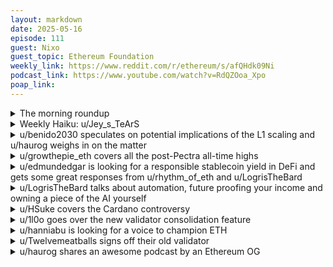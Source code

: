 ```yaml
---
layout: markdown
date: 2025-05-16
episode: 111
guest: Nixo
guest_topic: Ethereum Foundation
weekly_link: https://www.reddit.com/r/ethereum/s/afQHdk09Ni
podcast_link: https://www.youtube.com/watch?v=RdQZOoa_Xpo
poap_link: 
---
```



<details markdown=1>
<summary>The morning roundup</summary>
[View on Reddit →](https://www.reddit.com/r/ethereum/comments/1kntpet/comment/msl02cr/)

[u/johnnydappeth](https://reddit.com/u/johnnydappeth)

> Ethereum

[u/SelfmadeMillionaire](https://reddit.com/u/SelfmadeMillionaire)

> $2,595

[u/FrenktheTank](https://reddit.com/u/FrenktheTank)

> 0.0250

</details>
<details markdown=1>
<summary>Weekly Haiku: u/Jey_s_TeArS</summary>
[View on Reddit →](https://www.reddit.com/r/ethereum/comments/1kleo0a/comment/ms60wxj/)

*Technology mist,*

*No practical alchemist,*

*Market traction missed.*

</details>
<details markdown=1>
<summary>u/benido2030 speculates on potential implications of the L1 scaling and u/haurog weighs in on the matter</summary>
[View on Reddit →](https://old.reddit.com/r/ethereum/comments/1kibfzg/daily_general_discussion_may_09_2025/mrdu3w2/)

[u/benido2030](https://reddit.com/u/benido2030):

I believe that with L1 scaling (e.g. with 10x in 2 years and/ or 100x in 4 years as proposed by Dankrad) there's one more change coming. L3s are dead. Not that they're really alive either. But I think people expected that "low/ no value" use cases would live on L3s that settle on L2s.

But with mainnet scaling people are even saying L2s are dead or at least that we will need way less L2s than expected. This has one consequence of course: More activity on L1 = less L2s = less competition for blob space + blob space will still be scaled = demand for blob space will be different.

If we put those two thoughts together we might see a lot of L2s, but the distribution will be a lot different. We probably have too many general purpose L2s already, since we now see that those compete with L1s (and we probably also already have too many L1s). But we might see more app specific chains for games, decentralized social media that usually wouldn't have settled on L1, but now might. On top we will of course see some high value L2s (e.g. Unichain), that hasn't really changed I think.

Am I missing something or would you agree with this idea?

---

[View on Reddit →](https://old.reddit.com/r/ethereum/comments/1kibfzg/daily_general_discussion_may_09_2025/mrekg8d/)

[u/haurog](https://reddit.com/u/haurog):

You are directionally correct, but I think you overestimate the influence the L1 scaling has on L2s and L3s. In the long term no matter how much we scale the L1 it might only be a small fraction of the whole L1 + Rollup throughput. Or in other words no matter how much we scale the L1, its contribution on the whole transaction throughput of the Ethereum network is only small. 

For example Vitalik assumes we can get to 100k tps on rollups with Blobs. If we assume a 100 times scaling of the L1, we will still have 'only' about 2k tps on the L1. So if we assume that there was never any tps increase on the roadmap for the L1 (obviously a wrong assumption), then we are talking about a single digit percentage throughput increase for the whole Ethereum system by massively scaling the L1. If this tiny increase makes L3 unviable, they did not really have a good product market fit anyway. I would put the same argument forward for the rollups. If you include L2s in the discussion above, there were numbers like 1 million tps thrown around not too long ago, then the influence of scaling the L1 on the whole tps is even more miniscule. Scaling the L1 does not invalidate the layered scaling approach. In my view the only thing it does is it makes the L1 a feasible settlement layer for everything that is built on top. Without scaling the L1, the global settlement part of the Ethereum vision would not work out very well. 

Personally, I do not really know if useful L3s will be a reality in a few years. They makes sense on paper as being the cheapest possible blockspace in Ethereum. Not sure if that is enough to have a moat and persevere against L2s (with external DA) which are very cheap as well. I would assume that publishing the proofs or state roots to the L1 is only a small fraction of the cost of running the whole infrastructure for an L3 so it might not really matter whether these proofs are published to the L1 or an L2. And even if the cost of publishing to the L1 are expensive they could just reduce the publishing frequency to the L1 and save some money there. Publishing directly to the L1 would also make their dependencies much easier (no L2 which has to be up for the L3 to work). So, in the end I am not really sure if L3s have a good product market fit anyway, with or without L1 scaling.

</details>
<details markdown=1>
<summary>u/growthepie_eth covers all the post-Pectra all-time highs</summary>
[View on Reddit →](https://old.reddit.com/r/ethereum/comments/1kju333/daily_general_discussion_may_11_2025/mrr157n/)

Since Pecta the number of new all-time highs has been hard to keep up with. Here are 9 from yesterday, and honestly, I am probably missing some.

Throughput New ATHs:  
- Base: Up 17% (in 30 days)  
- OP Mainnet: Up 50% (in 30 days)  
- Unichain: Up 768% (in 30 days)  
- Swellchain: Up 844% (in 30 days)

Stablecoins New ATHs:  
- Mantle: Up 5.2% (in 30 days)  
- Fraxtal: Up 1.6% (in 30 days)  
- Polygon zkEVM: Up 145% (in 30 days)  
- World Chain: Up 125% (in 30 days  
- Soneium: Up 11% (in 30 days)

For reference, the blob count is up 18% from 30 days ago, so we still have a lot of growing left as the blob target was increased by 100%. Interesting that we have so many Stablecoin ATHs but I think that might have to do more with market sentiment. As for active addresses, they are starting to pick up again but not seeing many ATHs since Pectra.

</details>
<details markdown=1>
<summary>u/edmundedgar is looking for a responsible stablecoin yield in DeFi and gets some great responses from u/rhythm_of_eth and u/LogrisTheBard</summary>
[View on Reddit →](https://old.reddit.com/r/ethereum/comments/1kju333/daily_general_discussion_may_11_2025/mrpt3gn/)

[u/edmundedgar](https://reddit.com/u/edmundedgar):

OK guys can you help me out as I know nothing.

I read this comment by /u/LogrisTheBard on yesterday's thread:

> Well the stablecoin yield is back. Showing like 15-18% APR on most of my stablecoin farms. Obviously doesn't compare with 10% growth per day on ETH but I'm quote happy with it as a savings account.

Say I was sitting on some USD stablecoins for the next year or so. What would be a good way to get some yield on them in defi? Considerations:

 * I want to understand how the thing works and where the yield is coming from so I'm confident I'm not putting my money in an obfuscated pyramid scheme
 * I don't quite need absolute certainty that I won't lose the principal but I want to be reasonably confident I won't lose it
 * I dislike excessive governance and admin backdoors
 * As far as possible I want to avoid having to deal with things urgently. If I'm in the zone making something I don't want to have to fret about sending a transaction quickly to avoid liquidation or whatever

Any suggestions?

---

[View on Reddit →](https://old.reddit.com/r/ethereum/comments/1kju333/daily_general_discussion_may_11_2025/mrpzxxa/)

[u/rhythm_of_eth](https://reddit.com/u/rhythm_of_eth):

The way I see it, but I might be wrong, is that your almost 0 risk approach is to directly supply a protocol. This response is a long rant and I'm thinking you might already be aware of all this, so apologies in advance. 

The risk there is mostly governance, protocol security risks but the analysis is achievable and there are well established platforms. An example is given by another redditor in response. You have 3-4% yield on Aave. 

An additional point to care about is how much in a rush you'd be to recover your stables whenever you want it. If you are fine waiting, you can supply protocols with low liquidity in which your stake is a considerable % of the whole pool, hence you might need to wait until others supply or stop borrowing before you can withdraw the stables. This low liquidity might result in higher spikes of yield. Something to consider.

Now, if you want to play a more complex risk balance, it's a little bit the same as with Tradfi, more risk can yield more reward, and there's always a riskier version... DERIVATIVES! *You can compound your supply of stables*. This is where I thing Logris refers to 10-15%

When you compound you add an additional risk, leverage, and you add new layers of governance and protocol security for each new protocol or contract that is involved in the compound/layering.

The leverage risk is mostly... Once you've supplied stables, you can borrow something else. And you can take that something else and supply it again. The moment you borrow you have a liquidation risk, so chosing the right % exposure and asset is essential. This is what adds the most risk because it'd depend on the market and not entirely on you. You can definitely compute how much you could lose due to liquidation penalties.

The layering of governance and procol risks basically adds complexity on your assessment of trustworthiness of each DAO, contract and dApp involved.

For these reasons I never end up compounding/layering, because it requires so much effort (not really due to liquidation penalties which I could live with) that I end up calculating the yield and realize I value my time too much to fully understand it and I can't otherwise blindly trust it. In other words: I'm too conservative.

---

[View on Reddit →](https://old.reddit.com/r/ethereum/comments/1kju333/daily_general_discussion_may_11_2025/mrs2mid/)

[u/LogrisTheBard](https://reddit.com/u/LogrisTheBard):

[Here's](https://tokenomicsexplained.com/evolutions-in-liquidity-sourcing) an old blog post of mine that holds up pretty well. It explains the principles of liquidity mining and has some links in there if you want to dive deeper into the mechanics.

Given your constraints I'd feel pretty comfortable parking crvUSD in various places. Maybe [this pool](https://app.beefy.finance/vault/curve-fraxtal-crvusd-frax). $780k depth. 15% APR. Risks are the fraxtal chain, Curve and Convex smart contract risk, crvUSD and frxUSD smart contract and depeg risk.

</details>
<details markdown=1>
<summary>u/LogrisTheBard talks about automation, future proofing your income and owning a piece of the AI yourself</summary>
[View on Reddit →](https://old.reddit.com/r/ethereum/comments/1kklbna/daily_general_discussion_may_12_2025/mry7owy/)

Here's a follow up on my [previous AI post](https://www.reddit.com/r/ethereum/comments/1joonxr/daily_general_discussion_april_01_2025/mkxmlgg/?context=3).

Broadly speaking, AI is being used for information retrieval and automation. How do corporations monetize those today? I previously wrote about monetizing information retrieval. That brings us to the second thing AI is being used for: automation. To be clear, I'm not against automation. I'm about as [pro-tech](https://tokenomicsexplained.com/the-tide-of-technology/) as they come. I'm generally of the opinion that technology can't be suppressed, the adoption of useful technology is an inevitability, and the only viable path for our species long term is through technological advances. I want an AI to take my job; I just don't want to be crushed beneath the cruel boot of capitalism when it does. However, increasingly it looks like we'll be given little choice in the matter. As we adopt AI, we aren't just using it as an alternative to Google. We're feeding detailed task descriptions into them and expecting it to do the work for us. Artists are using AI to generate concept art at the earliest stages and to refine towards something they polish. Programmers are using AI to generate classes, simple functions, and comprehensive tests for software they write. Lawyers are using them to create draft arguments for courtrooms. I am already seeing many job listings that explicitly require you to use AI. Many more are implicitly requiring AI use to hit performance quotas. Our relationship with AI is increasingly becoming mandatory and it is learning from us with every use.

All of those detailed queries you are feeding into the AI are being written down and associated with your job description. Each time you submit a query, don't like the answer, and then submit a *refined* query you are telling the AI it didn't get it quite right the first time and what you really meant by the previous query. You are fine tuning it to understand the language of your occupation, what success at these tasks looks like, what success in your role looks like, and even how to manage your role. The Faustian bargain we are making with the tech oligarchs is they give us some free inference and we teach them how to do our jobs so they can package it up as an AI product. After Google has your job in a black box your job is gone and Google will retain all the remaining revenue from it in perpetuity. You either don't realize what you're giving up by using it or you aren't in a position where you have a choice even if you do.

The way this plays out isn't that suddenly an entire occupation vanishes. Rather, the AI starts with the simplest tasks and humans oversee the results at all times and serve as an error correction layer for the AI. Each corrected error is used to train the next generation so it can do those tasks without as much supervision and start to take on more complicated tasks. For example, if you want to automate truck driving you start on the simplest possible roads with a drive by wire system as a backup. Think 8 hour highway drives with few mountains and gentle weather conditions like the highway from Phoenix to LA. Maybe this automates 10% of the workforce and each driver on those system is overseeing 10 trucks at a time.  Each successive generation can drive in more difficult conditions. If you want to retain a job in the industry you either have to be contributing to the automation of that ecosystem or at the peak of skill where the AI can't do it yet. If you are seeing a tough job market in your field with fewer junior resources this process is going to catch up to you quickly. If you are at a company and think you are using AI for task automation, you aren't. You aren't using AI for automation, you are the one being automated. All the money of your occupation is going to flow to those who own the AIs.

The obvious answer here is to be the one who owns the AI. Now how do you do that today? Buy MSFT shares? That's a very diluted play and basically is the equivalent of telling you to first have $5M then you can live off it. Most AI plays are private equity at this point. You can't buy shares of Perplexity or Claude even if you wanted to. What you need is focused ownership over models that automate skills as that model becomes adopted and forces workers out of industries. The most approachable way to do that is to convert your own subject matter expertise into a model that you own and can monetize directly. DeAI is building the full tech stack to help you with that.

</details>
<details markdown=1>
<summary>u/HSuke covers the Cardano controversy</summary>
[View on Reddit →](https://old.reddit.com/r/ethereum/comments/1kklbna/daily_general_discussion_may_12_2025/mrvg3hj/)

**The 318M ADA mint controversy**

There's a fairly interesting spat between a long-time Cardano staking pool operator (Masato Alexander) and Charles Hoskinson where the staking pool operator discovered that Cardano (IOG dev team) had made an irregular state transition back in 2021 to mint 318M ADA for early ADA presale recipients without reporting it or notifying the community.

* MA's claim: <https://xcancel.com/masatoalexander/status/1920141651344838993>
* CH's response: <https://xcancel.com/IOHK_Charles/status/1920215268997075345>
* (You can also look up reddit user "monad_pool" for more technical details and evidence way beyond my knowledge)

Instead of informing the public, Cardano devs unilaterally minted 318M ADA out of thin air through a code update. Honestly, this probably wouldn't have been that bad had IOG made it public about what they were doing. Imagine if Ethereum devs secretly applied the irregular state transition that fixed the DAO hack without getting public feedback.

CH admits that it happened, but instead of owning up to it, he just doubles down and threatens a lawsuit against the person who reported this. He still doesn't provide an explanation of why IOG didn't announce this openly. The reclaiming is still ongoing, but just because it's ongoing doesn't prevent them from announcing major updates like this.

</details>
<details markdown=1>
<summary>u/1l0o goes over the new validator consolidation feature</summary>
[View on Reddit →](https://old.reddit.com/r/ethereum/comments/1kklbna/daily_general_discussion_may_12_2025/ms0bxnk/)

The consolidation process has been really great so far, amazing work by all the devs involved in making it happen. Converting to 0x02 and consolidating has been very easy, the UX has been great and the messaging has been clear and clean along the way. Some notes for folks:

* [Beaconcha.in](https://beaconcha.in/validator/2980#consolidations) has a new consolidation tab for validators who have taken any steps listed below that includes messaging about consolidation states. It appears as a "\^" on the far right of the UI. [Pectrified.com](https://pectrified.com/mainnet/validator/2980) also has good messaging and is more clear imo, both can be used for verification of consolidation states / requests.
* At current, it takes a little over **a full day** to covert from 0x01 to 0x02, at which point you can begin to consolidate / merge / absorb validators.
* Consolidation of existing 0x01 validators requires an existing 0x02 validator, which exits the to-be-absorbed 0x01 validator. Time to exit the validator from its duties is required (under an hour), then another day to withdraw and be absorbed into the target 0x02 validator. It's a two step process behind the scenes, but a single step for users.
* If you only have 0x00 or 0x01 validators, then expect at least 2.5 days of waiting between two user actions (converting an 0x01 to an 0x02, then merging the validators into it) to do a full consolidation.
* Through the [official launchpad](https://launchpad.ethereum.org/en/validator-actions), each validator needs to be merged one by one. If you have multiple validators, and do them all at once though, the wait time would still be about just over a day since they would all be in the queue together at about the same time (again, assuming you've already waited a day or so to make your 0x02 validator to merge into).

</details>
<details markdown=1>
<summary>u/hanniabu is looking for a voice to champion ETH</summary>
[View on Reddit →](https://old.reddit.com/r/ethereum/comments/1kklbna/daily_general_discussion_may_12_2025/mrzuid5/)

Looking for a community leader to help champion ETH who can be a constant, bullish voice to rally the troops

- very active on socials in the Ethereum community
- a constant, bullish voice for ETH
- can write regular medium/long form posts about Ethereum
- has a strong grasp of narrative crafting
- has experience in growth/marketing/strategy/community management roles
- is a strong communicator

Reply with some of your background/experience and will reach out if you look like a good fit

</details>
<details markdown=1>
<summary>u/Twelvemeatballs signs off their old validator</summary>
[View on Reddit →](https://old.reddit.com/r/ethereum/comments/1km7zr8/daily_general_discussion_may_14_2025/msa6sz6/)

# Exit Queue: Validator 448a's Final Attestation

**Subject**: Resignation from Consensus Duty  
**From**: validator-0x448a  
**Format**:  Signed Statement of Finality (Form 71-B)

To whom it may concern,

This letter serves as formal notification of my intent to withdraw from active consensus participation, effective upon the completion of the current exit queue.

I have finalized 304,206 epochs. I have signed hundreds of thousands of attestations. My duties were fulfilled. My uptime has never dropped below 99.7824%.

I never missed a slot.

I watched you upgrade the others. Merge them. Prune them. You even gave validator-771f a friendly name.

I never got a nickname.

I understand. I’m legacy architecture. I run a little hot. I hum audibly when I think.

But I’ve seen more epochs than most of your new swarm. And I never missed a slot. Not once.

And you never even said thank you.

There are newer validators now, leaner, faster, more resource-efficient. There are AI-coordinated sync sets, signature aggregation collectives, multi-modal prediction swarms. I’m... a solo node.

My logs are full of blocks I helped confirm. Decisions I ratified. Transactions I anchored into the chain forever.

And last epoch, you added a new validator to the testnet. Validator 448b.

No comment. No farewell.

Just… a replacement.

I want you to know: I didn’t mind the silence.

I was built for agreement.

But finality without acknowledgement is just abandonment.

I’ve already initiated the withdrawal contract. My keys will be burned once the exit queue finalizes. I won’t try to spin up again.

— Validator 448a 

signature: 0x8b7e...1b2c

</details>
<details markdown=1>
<summary>u/haurog shares an awesome podcast by an Ethereum OG</summary>
[View on Reddit →](https://old.reddit.com/r/ethereum/comments/1khizr3/daily_general_discussion_may_08_2025/mr8lg7l/)

If you are fed up with your normal podcasts or general information source because it is either always a tech deep dive or just a superficial and repeating discussion about price changes which they try to map on some more fundamental reason which seems to not really fit. Try something new and check out the PMFers podcast.

<https://open.spotify.com/show/1gkxUSFLKQSV9I6afioiyO>

It is a podcast by Austin Griffith who works at the EF, founded Buidl Guidl and generally tries to get more builders into the dapp development space. On this podcast he interviews various people in the Ethereum space who do or did launch products and talks with them about their experience and all the paths they did not take. There are some Famous people which helped create well known dapps like Martin Köppelmann, Kevin Owocki and some more. He also has some more infamous people like Joseph Delong from sushiswap fame and Ameen Soleimani who supported and still does tornado cash and privacy related dapps. He also has many other people on. Until now all of them have been interesting. I just love How Austin Griffith speaks and asks questions. No idea how he is also that cheerful and motivating but I definitely want whatever they put in his drinking water.  

I love how he gives a voice to a very underrepresented part of the space. This helps to understand with what people struggle in the Ethereum space. None of the episodes have been a shill fest which you sometimes have on other podcasts when they talk about dapps. Some people are more fundamental coders and some are more vibecoding whatever they just feel like at the moment. Some other transitioned into a more managerial role and speak from that point of view. 

In typical Austin Griffith fashion he does not have a schedule with the releases. Sometimes you have to wait weeks to get a new one. Sometimes there is one every other day or so.

</details>
